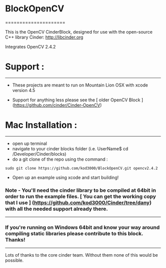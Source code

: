 # BlockOpenCV
=====================

This is the OpenCV CinderBlock, designed for use with the open-source C++ library Cinder: http://libcinder.org

Integrates OpenCV 2.4.2

# Support :
----------------


* These projects are meant to run on Mountain Lion OSX with xcode version 4.5 

* Support for anything less please see the [ older OpenCV Block ] (https://github.com/cinder/Cinder-OpenCV)


# Mac Installation : 
--------------------

- open up terminal
- navigate to your cinder blocks folder (i.e. UserName$ cd /Developer/Cinder/blocks)
- do a git clone of the repo using the command :

`````
sudo git clone https://github.com/kod3000/BlockOpenCV.git opencv2.4.2

`````

- Open up an example using xcode and start building!



### Note - You'll need the cinder library to be compiled at 64bit in order to run the example files. [ You can get the working copy that I use ] (https://github.com/kod3000/Cinder/tree/dany) with all the needed support already there.



----------------------



### If you're running on Windows 64bit and know your way around compiling static libraries please contribute to this block. Thanks!


----------------------


 Lots of thanks to the core cinder team. Without them none of this would be possible.


